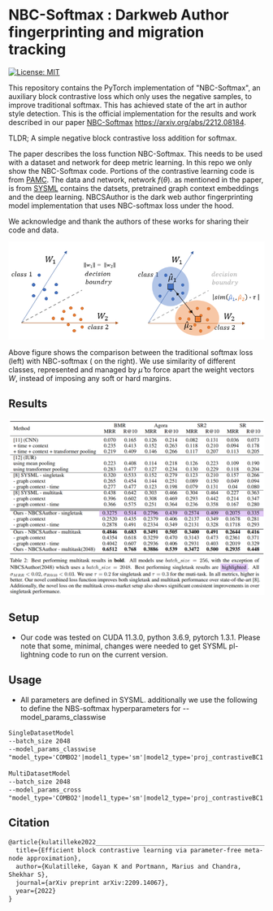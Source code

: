 # NBC-Softmax :  Darkweb Author fingerprinting and migration tracking
[![License: MIT](https://img.shields.io/badge/License-MIT-yellow.svg)](https://opensource.org/licenses/MIT)

This repository contains the PyTorch implementation of "NBC-Softmax", an auxiliary block contrastive loss which only uses the negative samples, to improve traditional softmax. This has achieved state of the art in author style detection. This is the official implementation for the results and work described in our paper [NBC-Softmax](https://arxiv.org/abs/2212.08184) https://arxiv.org/abs/2212.08184.

TLDR; A simple negative block contrastive loss addition for softmax.


The paper describes the loss function NBC-Softmax. This needs to be used with a dataset and network for deep metric learning. 
In this repo we only show the NBC-Softmax code. Portions of the contrastive learning code is from [PAMC](https://github.com/gayanku/PAMC). 
The data and network, network $f(\theta)$. as mentioned in the paper, is from [SYSML](https://github.com/pranavmaneriker/sysml) contains the datsets,  pretrained graph context embeddings and the deep learning.  NBCSAuthor is the dark web author fingerprinting model implementation that uses NBC-softmax loss under the hood.

We acknowledge and thank the authors of these works for sharing their code and data.

![NBC-softmax theory](https://github.com/gayanku/NBC-Softmax/blob/main/theory.png?raw=true)

Above figure shows the comparison between the traditional softmax loss (left) with NBC-softmax ( on the right). We use similarity of different classes, represented and managed by $\hat{\mu}$ to force apart the weight vectors $W$, instead of imposing any soft or hard margins.

## Results
![Results](https://github.com/gayanku/NBC-Softmax/blob/main/Results_NBC-softmax.png?raw=true)



## Setup
- Our code was tested on CUDA 11.3.0, python 3.6.9, pytorch 1.3.1. Please note that some, minimal, changes were needed to get SYSML pl-lightning code to run on the current version.

## Usage
- All parameters are defined in SYSML. additionally we use the following to define the NBS-softmax hyperparameters for --model_params_classwise
```
SingleDatasetModel
--batch_size 2048   
--model_params_classwise "model_type='COMBO2'|model1_type='sm'|model2_type='proj_contrastiveBC1'|model2_ratio=0.5|proj_dim=0|NOTE='singleW2_0.01_G1_0.5_000_TTC_L5_NEG_0.20_z2048'" 

MultiDatasetModel
--batch_size 2048
--model_params_cross "model_type='COMBO2'|model1_type='sm'|model2_type='proj_contrastiveBC1'|model2_ratio=0.5|proj_dim=0|NOTE='mutiW2_0.01_G1_0.5_000_TTC_L5_NEG_0.30_z2048'"
```

## Citation
```
@article{kulatilleke2022__________________________________________________________,
  title={Efficient block contrastive learning via parameter-free meta-node approximation}, 
  author={Kulatilleke, Gayan K and Portmann, Marius and Chandra, Shekhar S},
  journal={arXiv preprint arXiv:2209.14067},
  year={2022}
}
```
